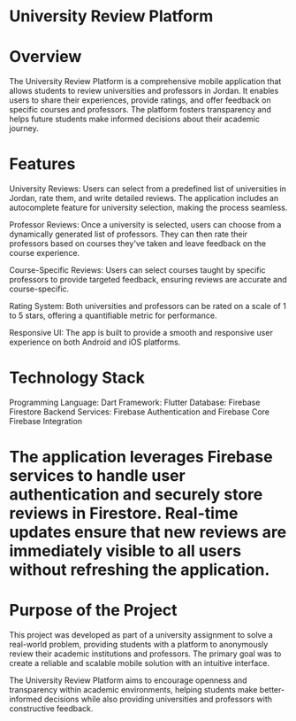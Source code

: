 # University Review Platform


# Overview

The University Review Platform is a comprehensive mobile application that allows students to review universities and professors in Jordan. It enables users to share their experiences, provide ratings, and offer feedback on specific courses and professors. The platform fosters transparency and helps future students make informed decisions about their academic journey.

# Features

University Reviews: Users can select from a predefined list of universities in Jordan, rate them, and write detailed reviews. The application includes an autocomplete feature for university selection, making the process seamless.

Professor Reviews: Once a university is selected, users can choose from a dynamically generated list of professors. They can then rate their professors based on courses they've taken and leave feedback on the course experience.

Course-Specific Reviews: Users can select courses taught by specific professors to provide targeted feedback, ensuring reviews are accurate and course-specific.

Rating System: Both universities and professors can be rated on a scale of 1 to 5 stars, offering a quantifiable metric for performance.

Responsive UI: The app is built to provide a smooth and responsive user experience on both Android and iOS platforms.

# Technology Stack

Programming Language: Dart
Framework: Flutter
Database: Firebase Firestore
Backend Services: Firebase Authentication and Firebase Core
Firebase Integration

# The application leverages Firebase services to handle user authentication and securely store reviews in Firestore. Real-time updates ensure that new reviews are immediately visible to all users without refreshing the application.

# Purpose of the Project

This project was developed as part of a university assignment to solve a real-world problem, providing students with a platform to anonymously review their academic institutions and professors. The primary goal was to create a reliable and scalable mobile solution with an intuitive interface.

The University Review Platform aims to encourage openness and transparency within academic environments, helping students make better-informed decisions while also providing universities and professors with constructive feedback.
